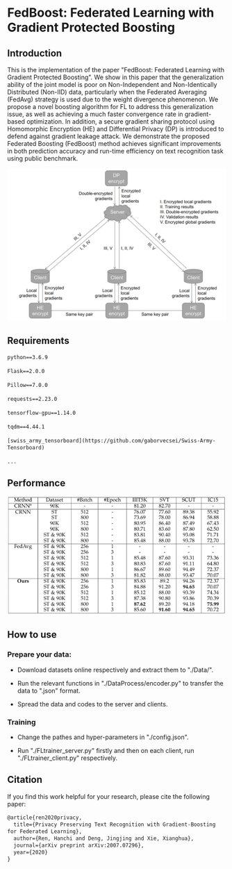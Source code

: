 # FedBoost: Federated Learning with Gradient Protected Boosting

## Introduction

This is the implementation of the paper "FedBoost: Federated Learning with Gradient Protected Boosting". We show in this paper that the generalization ability of the joint model is poor on Non-Independent and Non-Identically Distributed (Non-IID) data, particularly when the Federated Averaging (FedAvg) strategy is used due to the weight divergence phenomenon. We propose a novel boosting algorithm for FL to address this generalization issue, as well as achieving a much faster convergence rate in gradient-based optimization. In addition, a secure gradient sharing protocol using Homomorphic Encryption (HE) and Differential Privacy (DP) is introduced to defend against gradient leakage attack. We demonstrate the proposed Federated Boosting (FedBoost) method achieves significant improvements in both prediction accuracy and run-time efficiency on text recognition task using public benchmark.

<div align=center><img src="https://github.com/Rand2AI/FedBoost/blob/main/Image/FedBoost_illustration.png" width=600/></div>

## Requirements

    python==3.6.9

    Flask==2.0.0

    Pillow==7.0.0

    requests==2.23.0

    tensorflow-gpu==1.14.0

    tqdm==4.44.1

    [swiss_army_tensorboard](https://github.com/gaborvecsei/Swiss-Army-Tensorboard)

    ...

## Performance

<div align=center><img src="https://github.com/Rand2AI/FedBoost/blob/main/Image/FedBoost_performance.png" width=600/></div>

## How to use

### Prepare your data:

 * Download datasets online respectively and extract them to "./Data/".
    
 * Run the relevant functions in "./DataProcess/encoder.py" to transfer the data to ".json" format.

 * Spread the data and codes to the server and clients.

### Training

 * Change the pathes and hyper-parameters in "./config.json".

 * Run "./FLtrainer_server.py" firstly and then on each client, run "./FLtrainer_client.py" respectively.

## Citation

If you find this work helpful for your research, please cite the following paper:

    @article{ren2020privacy,
      title={Privacy Preserving Text Recognition with Gradient-Boosting for Federated Learning},
      author={Ren, Hanchi and Deng, Jingjing and Xie, Xianghua},
      journal={arXiv preprint arXiv:2007.07296},
      year={2020}
    }
